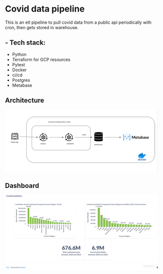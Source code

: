 # Covid data pipeline

This is an etl pipeline to pull covid data from a public api periodically with cron, then gets stored in warehouse.

## - Tech stack:
- Python
- Terraform for GCP resources
- Pytest
- Docker
- ci/cd
- Postgres
- Metabase

## Architecture

![](./assets/images/architecture.png)

## Dashboard

![](./assets/images/board2.png)
